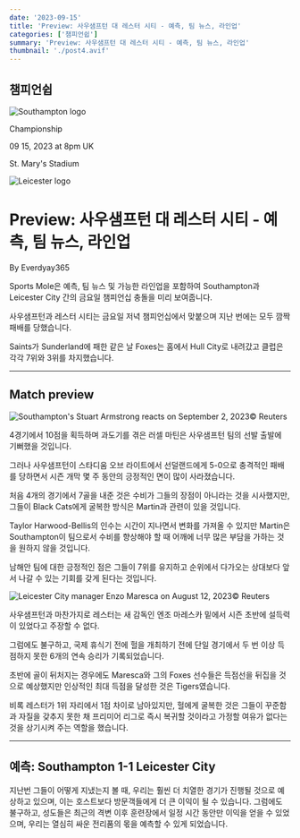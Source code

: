 ```yaml
---
date: '2023-09-15'
title: 'Preview: 사우샘프턴 대 레스터 시티 - 예측, 팀 뉴스, 라인업'
categories: ['챔피언쉽']
summary: 'Preview: 사우샘프턴 대 레스터 시티 - 예측, 팀 뉴스, 라인업'
thumbnail: './post4.avif'
---
```


## 챔피언쉽

![Southampton logo](https://sm.imgix.net/19/06/soulog.png?w=60&h=60&auto=compress,format&fit=clip 'Southampton logo')

Championship

09 15, 2023 at 8pm UK

St. Mary's Stadium

![Leicester logo](https://sm.imgix.net/19/06/leilog.png?w=60&h=60&auto=compress,format&fit=clip 'Leicester logo')

# Preview: 사우샘프턴 대 레스터 시티 - 예측, 팀 뉴스, 라인업

By Everdyay365

Sports Mole은 예측, 팀 뉴스 및 가능한 라인업을 포함하여 Southampton과 Leicester City 간의 금요일 챔피언십 충돌을 미리 보여줍니다.

사우샘프턴과 레스터 시티는 금요일 저녁 챔피언십에서 맞붙으며 지난 번에는 모두 깜짝 패배를 당했습니다.

Saints가 Sunderland에 패한 같은 날 Foxes는 홈에서 Hull City로 내려갔고 클럽은 각각 7위와 3위를 차지했습니다.

---

## Match preview

![Southampton's Stuart Armstrong reacts on September 2, 2023](https://sm.imgix.net/23/36/southampton.jpg?w=640&h=480&auto=compress,format&fit=clip "Southampton's Stuart Armstrong reacts on September 2, 2023")© Reuters

4경기에서 10점을 획득하며 과도기를 겪은 러셀 마틴은 사우샘프턴 팀의 선발 출발에 기뻐했을 것입니다.

그러나 사우샘프턴이 스타디움 오브 라이트에서 선덜랜드에게 5-0으로 충격적인 패배를 당하면서 시즌 개막 몇 주 동안의 긍정적인 면이 많이 사라졌습니다.

처음 4개의 경기에서 7골을 내준 것은 수비가 그들의 장점이 아니라는 것을 시사했지만, 그들이 Black Cats에게 굴복한 방식은 Martin과 관련이 있을 것입니다.

Taylor Harwood-Bellis의 인수는 시간이 지나면서 변화를 가져올 수 있지만 Martin은 Southampton이 팀으로서 수비를 향상해야 할 때 어깨에 너무 많은 부담을 가하는 것을 원하지 않을 것입니다.

남해안 팀에 대한 긍정적인 점은 그들이 7위를 유지하고 순위에서 다가오는 상대보다 앞서 나갈 수 있는 기회를 갖게 된다는 것입니다.

![Leicester City manager Enzo Maresca on August 12, 2023](https://sm.imgix.net/23/32/enzo-maresca.jpg?w=640&h=480&auto=compress,format&fit=clip 'Leicester City manager Enzo Maresca on August 12, 2023')© Reuters

사우샘프턴과 마찬가지로 레스터는 새 감독인 엔조 마레스카 밑에서 시즌 초반에 설득력이 있었다고 주장할 수 없다.

그럼에도 불구하고, 국제 휴식기 전에 헐을 개최하기 전에 단일 경기에서 두 번 이상 득점하지 못한 6개의 연속 승리가 기록되었습니다.

초반에 골이 뒤처지는 경우에도 Maresca와 그의 Foxes 선수들은 득점선을 뒤집을 것으로 예상했지만 인상적인 최대 득점을 달성한 것은 Tigers였습니다.

비록 레스터가 1위 자리에서 1점 차이로 남아있지만, 헐에게 굴복한 것은 그들이 꾸준함과 자질을 갖추지 못한 채 프리미어 리그로 즉시 복귀할 것이라고 가정할 여유가 없다는 것을 상기시켜 주는 역할을 했습니다.

---

## 예측: Southampton 1-1 Leicester City

지난번 그들이 어떻게 지냈는지 볼 때, 우리는 훨씬 더 치열한 경기가 진행될 것으로 예상하고 있으며, 이는 호스트보다 방문객들에게 더 큰 이익이 될 수 있습니다. 그럼에도 불구하고, 성도들은 최근의 격변 이후 훈련장에서 일정 시간 동안만 이익을 얻을 수 있었으며, 우리는 열심히 싸운 전리품의 몫을 예측할 수 있게 되었습니다.

<br />
